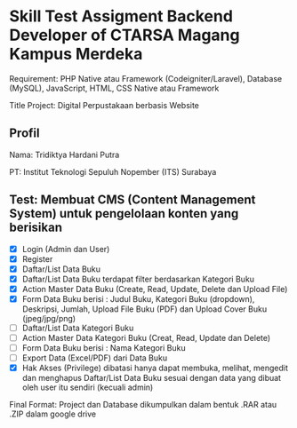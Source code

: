 # Skill Test Assigment Backend Developer of CTARSA Magang Kampus Merdeka

Requirement: PHP Native atau Framework (Codeigniter/Laravel), Database (MySQL), JavaScript, HTML, CSS Native atau Framework

Title Project: Digital Perpustakaan berbasis Website

## Profil
Nama: Tridiktya Hardani Putra

PT: Institut Teknologi Sepuluh Nopember (ITS) Surabaya

## Test: Membuat CMS (Content Management System) untuk pengelolaan konten yang berisikan
- [x] Login (Admin dan User)
- [x] Register
- [x] Daftar/List Data Buku
- [x] Daftar/List Data Buku terdapat filter berdasarkan Kategori Buku
- [x] Action Master Data Buku (Create, Read, Update, Delete dan Upload File)
- [x] Form Data Buku berisi : Judul Buku, Kategori Buku (dropdown), Deskripsi, Jumlah, Upload File Buku (PDF) dan Upload Cover Buku (jpeg/jpg/png)
- [ ] Daftar/List Data Kategori Buku
- [ ] Action Master Data Kategori Buku (Creat, Read, Update dan Delete)
- [ ] Form Data Buku berisi : Nama Kategori Buku
- [ ] Export Data (Excel/PDF) dari Data Buku
- [x] Hak Akses (Privilege) dibatasi hanya dapat membuka, melihat, mengedit dan menghapus Daftar/List Data Buku sesuai dengan data yang dibuat oleh user itu sendiri (kecuali admin)

Final Format: Project dan Database dikumpulkan dalam bentuk .RAR atau .ZIP dalam google drive
